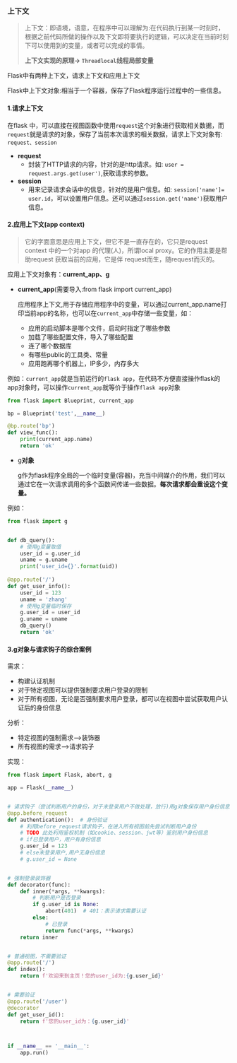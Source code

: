 ### 上下文

> 上下文︰即语境，语意，在程序中可以理解为:在代码执行到某一时刻时，根据之前代码所做的操作以及下文即将要执行的逻辑，可以决定在当前时刻下可以使用到的变量，或者可以完成的事情。
>
> **上下文实现的原理-> `Threadlocal`线程局部变量**

Flask中有两种上下文，请求上下文和应用上下文

Flask中上下文对象:相当于一个容器，保存了Flask程序运行过程中的一些信息。

#### 1.请求上下文

在flask 中，可以直接在视图函数中使用`request`这个对象进行获取相关数据，而`request`就是请求的对象，保存了当前本次请求的相关数据，请求上下文对象有: `request、session`

- **request**
  - 封装了HTTP请求的内容，针对的是http请求。如: `user = request.args.get(user')`,获取请求的参数。
- **session**
  - 用来记录请求会话中的信息，针对的是用户信息。如: `session['name']= user.id`，可以设置用户信息。还可以通过`session.get('name')`获取用户信息。

#### 2.应用上下文(app context)

> 它的字面意思是应用上下文，但它不是一直存在的，它只是request context 中的一个对app 的代理(人)，所谓local proxy。它的作用主要是帮助request 获取当前的应用，它是伴 request而生，随request而灭的。

应用上下文对象有：**current_app、g**

- **current_app**(需要导入:from flask import current_app)

  应用程序上下文,用于存储应用程序中的变量，可以通过current_app.name打印当前app的名称，也可以在`current_app`中存储一些变量，如：

  - 应用的启动脚本是哪个文件，启动时指定了哪些参数
  - 加载了哪些配置文件，导入了哪些配置
  - 连了哪个数据库
  - 有哪些public的工具类、常量
  - 应用跑再哪个机器上，IP多少，内存多大

例如：`current_app`就是当前运行的`flask app`，在代码不方便直接操作flask的app对象时，可以操作`current_app`就等价于操作`flask app`对象

```python
from flask import Blueprint, current_app

bp = Blueprint('test',__name__)

@bp.route('bp')
def view_func():
    print(current_app.name)
    return 'ok'
```

- g**对象**

  g作为flask程序全局的一个临时变量(容器)，充当中间媒介的作用，我们可以通过它在一次请求调用的多个函数间传递一些数据。**每次请求都会重设这个变量。**

例如：

```python
from flask import g


def db_query():
    # 使用g变量取值
	user_id = g.user_id
    uname = g.uname
	print('user_id={}'.format(uid))
    
@app.route('/')
def get_user_info():
	user_id = 123
	uname = 'zhang'
    # 使用g变量临时保存
	g.user_id = user_id
    g.uname = uname
    db_query()
    return 'ok'
```

#### 3.g对象与请求钩子的综合案例

需求：

- 构建认证机制
- 对于特定视图可以提供强制要求用户登录的限制
- 对于所有视图，无论是否强制要求用户登录，都可以在视图中尝试获取用户认证后的身份信息

分析：

- 特定视图的强制需求-->装饰器
- 所有视图的需求-->请求钩子

实现：

```python
from flask import Flask, abort, g

app = Flask(__name__)


# 请求钩子（尝试判断用户的身份，对于未登录用户不做处理，放行)用g对象保存用户身份信息
@app.before_request
def authentication():  # 身份验证
    # 利用before_request请求钩子，在进入所有视图前先尝试判断用户身份
    # TODO 此处利用鉴权机制（如cookie、session、jwt等）鉴别用户身份信息
    # if已登录用户，用户有身份信息
    g.user_id = 123
    # else未登录用户,用户无身份信息
    # g.user_id = None


# 强制登录装饰器
def decorator(func):
    def inner(*args, **kwargs):
        # 判断用户是否登录
        if g.user_id is None:
            abort(401)  # 401：表示请求需要认证
        else:
            # 已登录
            return func(*args, **kwargs)
    return inner


# 普通视图，不需要验证
@app.route('/')
def index():
    return f'欢迎来到主页！您的user_id为:{g.user_id}'


# 需要验证
@app.route('/user')
@decorator
def get_user_id():
    return f'您的user_id为：{g.user_id}'



if __name__ == '__main__':
    app.run()
```

